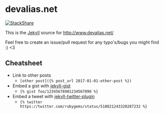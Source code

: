 # devalias.net

[![StackShare](https://img.shields.io/badge/tech-stack-0690fa.svg?style=flat)](https://stackshare.io/devalias/devalias-net)

This is the [Jekyll](https://jekyllrb.com/) source for http://www.devalias.net/

Feel free to create an issue/pull request for any typo's/bugs you might find :) <3

## Cheatsheet

* Link to other posts
    * `[other post]({% post_url 2017-01-01-other-post %})`
* Embed a gist with [jekyll-gist](https://github.com/jekyll/jekyll-gist)
    * `{% gist foo/12345678901234567890 %} `
* Embed a tweet with [jekyll-twitter-plugin](https://github.com/rob-murray/jekyll-twitter-plugin)
    * `{% twitter https://twitter.com/rubygems/status/518821243320287232 %}`
